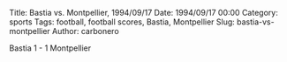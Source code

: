 Title: Bastia vs. Montpellier, 1994/09/17
Date: 1994/09/17 00:00
Category: sports
Tags: football, football scores, Bastia, Montpellier
Slug: bastia-vs-montpellier
Author: carbonero


Bastia 1 - 1 Montpellier
